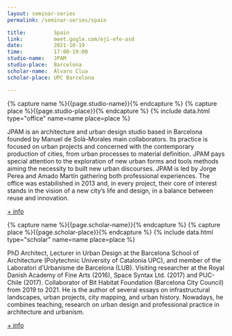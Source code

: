 ```yaml
---
layout: seminar-series
permalink: /seminar-series/spain

title:         Spain
link:          meet.gogle.com/eji-efe-asd
date:          2021-10-19
time:          17:00-19:00
studio-name:   JPAM
studio-place:  Barcelona
scholar-name:  Álvaro Clua
scholar-place: UPC Barcelona

---
```

{% capture name %}{{page.studio-name}}{% endcapture %}
{% capture place %}{{page.studio-place}}{% endcapture %}
{% include data.html type="office" name=name place=place %}

JPAM is an architecture and urban design studio based in Barcelona founded by Manuel de Solà-Morales main collaborators. Its practice is focused on urban projects and concerned with the contemporary production of cities, from urban processes to material definition. JPAM pays special attention to the exploration of new urban forms and tools methods aiming the necessity to built new urban discourses. JPAM is led by Jorge Perea and Amado Martín gathering both professional experiences. The office was estabilished in 2013 and, in every project, their core of interest stands in the vision of a new city’s life and design, in a balance between reuse and innovation.

[+ info](http://jpam.eu/about-jpam-city-makers.html)

{% capture name %}{{page.scholar-name}}{% endcapture %}
{% capture place %}{{page.scholar-place}}{% endcapture %}
{% include data.html type="scholar" name=name place=place %}

PhD Architect, Lecturer in Urban Design at the Barcelona School of Architecture (Polytechnic University of Catalonia UPC), and member of the Laboratori d’Urbanisme de Barcelona (LUB). Visiting researcher at the Royal Danish Academy of Fine Arts (2016), Space Syntax Ltd. (2017) and PUC- Chile (2017). Collaborator of Bit Habitat Foundation (Barcelona City Council) from 2019 to 2021. He is the author of several essays on infrastructural landscapes, urban projects, city mapping, and urban history. Nowadays, he combines teaching, research on urban design and professional practice in architecture and urbanism.

[+ info](http://alvaroclua.com/about/)
